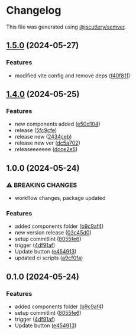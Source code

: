 # Changelog

This file was generated using [@jscutlery/semver](https://github.com/jscutlery/semver).

## [1.5.0](https://github.com/aksnovacoders/a-koder-lib/compare/release-ui-react@1.4.0...release-ui-react@1.5.0) (2024-05-27)


### Features

* modified vite config and remove deps ([f40f811](https://github.com/aksnovacoders/a-koder-lib/commit/f40f811f8077ebd6295d6930a4ae561211eef17e))

## [1.4.0](https://github.com/aksnovacoders/a-koder-lib/compare/release-ui-react@1.3.0...release-ui-react@1.4.0) (2024-05-25)


### Features

* new components added ([e50d104](https://github.com/aksnovacoders/a-koder-lib/commit/e50d1041773d6e0d3849525d5207d7d85c60f223))
* release ([5fc9cfe](https://github.com/aksnovacoders/a-koder-lib/commit/5fc9cfeec7423d06b1609d5b83f2dd4ec37ce02d))
* release new ([2434ceb](https://github.com/aksnovacoders/a-koder-lib/commit/2434ceb5852722edee08c81e966d9fbb1b05c387))
* release new ver ([dc5a702](https://github.com/aksnovacoders/a-koder-lib/commit/dc5a7022ac5614eba46c690eb995fdf7ae19e72c))
* releaseeeeeee ([dcce2e5](https://github.com/aksnovacoders/a-koder-lib/commit/dcce2e5833763785aedeb78660ec149e2c3dd58c))

## 1.0.0 (2024-05-24)


### ⚠ BREAKING CHANGES

* workflow changes, package updated

### Features

* added components folder ([b9c9af4](https://github.com/aksnovacoders/a-koder-lib/commit/b9c9af49b98a7c80b2caf3fba6207b4a38720979))
* new version release ([03c45d0](https://github.com/aksnovacoders/a-koder-lib/commit/03c45d04178d43a436463698c31a0db89b760e96))
* setup commitlint ([8055fe6](https://github.com/aksnovacoders/a-koder-lib/commit/8055fe69b21f398161d76b784dfbded025680a9b))
* trigger ([4df91af](https://github.com/aksnovacoders/a-koder-lib/commit/4df91af3194b0b403a4601626b31a4050e9fc9b0))
* Update button ([e454913](https://github.com/aksnovacoders/a-koder-lib/commit/e454913829e0a32ac309859a3bbfa91c2ec3c9b6))
* updated ci scripts ([a9cf0fa](https://github.com/aksnovacoders/a-koder-lib/commit/a9cf0fa9f08d5c2593f3d90c6c4934e283ef79c6))

## 0.1.0 (2024-05-24)


### Features

* added components folder ([b9c9af4](https://github.com/aksnovacoders/a-koder-lib/commit/b9c9af49b98a7c80b2caf3fba6207b4a38720979))
* setup commitlint ([8055fe6](https://github.com/aksnovacoders/a-koder-lib/commit/8055fe69b21f398161d76b784dfbded025680a9b))
* trigger ([4df91af](https://github.com/aksnovacoders/a-koder-lib/commit/4df91af3194b0b403a4601626b31a4050e9fc9b0))
* Update button ([e454913](https://github.com/aksnovacoders/a-koder-lib/commit/e454913829e0a32ac309859a3bbfa91c2ec3c9b6))
